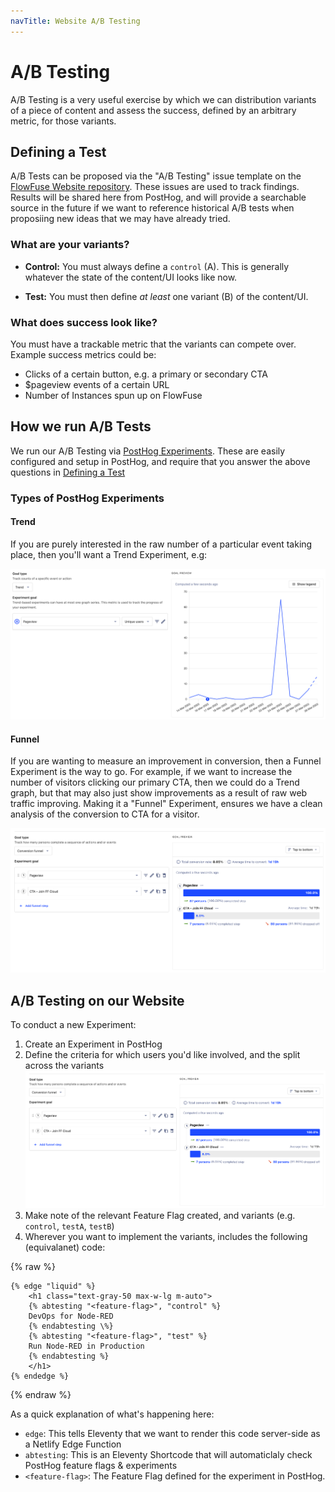 ```yaml
---
navTitle: Website A/B Testing
---
```


# A/B Testing

A/B Testing is a very useful exercise by which we can distribution variants of a piece of content and assess the success, defined by an arbitrary metric, for those variants.

## Defining a Test

A/B Tests can be proposed via the "A/B Testing" issue template on the [FlowFuse Website repository](https://github.com/FlowFuse/website/issues/new/choose). These issues are used to track findings. Results will be shared here from PostHog, and will provide a searchable source in the future if we want to reference historical A/B tests when proposiing new ideas that we may have already tried.

### What are your variants?

- **Control:** You must always define a `control` (A). This is generally whatever the state of the content/UI looks like now.

- **Test:** You must then define _at least_ one variant (B) of the content/UI. 

### What does success look like?

You must have a trackable metric that the variants can compete over. Example success metrics could be:

- Clicks of a certain button, e.g. a primary or secondary CTA
- $pageview events of a certain URL
- Number of Instances spun up on FlowFuse

## How we run A/B Tests

We run our A/B Testing via [PostHog Experiments](https://posthog.com/docs/experiments/manual). These are easily configured and setup in PostHog, and require that you answer the above questions in [Defining a Test](#defining-a-test)

### Types of PostHog Experiments

#### Trend

If you are purely interested in the raw number of a particular event taking place, then you'll want a Trend Experiment, e.g:

![Screenshot from PostHog showing a "Trend" Experiment](../images/screenshots/ph-experiment-trend.png "Title")

#### Funnel

If you are wanting to measure an improvement in conversion, then a Funnel Experiment is the way to go. For example, if we want to increase the number of visitors clicking our primary CTA, then we could do a Trend graph, but that may also just show improvements as a result of raw web traffic improving. Making it a "Funnel" Experiment, ensures we have a clean analysis of the conversion to CTA for a visitor.

![Screenshot from PostHog showing a "Funnel" Experiment](../images/screenshots/ph-experiment-funnel.png "Title")

## A/B Testing on our Website

To conduct a new Experiment:

1. Create an Experiment in PostHog
2. Define the criteria for which users you'd like involved, and the split across the variants
![Screenshot from PostHog showing a "Trend" Experiment](../images/screenshots/ph-experiment-funnel.png "Title")
3. Make note of the relevant Feature Flag created, and variants (e.g. `control`, `testA`, `testB`)
4. Wherever you want to implement the variants, includes the following (equivalanet) code:

{% raw %}
```liquid
{% edge "liquid" %}
    <h1 class="text-gray-50 max-w-lg m-auto">
    {% abtesting "<feature-flag>", "control" %}
    DevOps for Node-RED
    {% endabtesting \%}
    {% abtesting "<feature-flag>", "test" %}
    Run Node-RED in Production
    {% endabtesting %}
    </h1>
{% endedge %}
```
{% endraw %}

As a quick explanation of what's happening here:

- `edge`: This tells Eleventy that we want to render this code server-side as a Netlify Edge Function
- `abtesting`: This is an Eleventy Shortcode that will automaticlaly check PostHog feature flags & experiments
- `<feature-flag>`: The Feature Flag defined for the experiment in PostHog.
